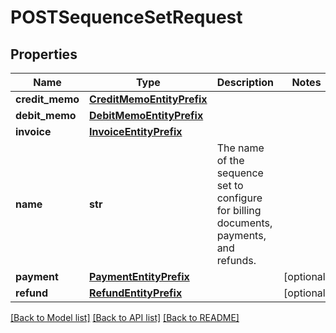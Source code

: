 # POSTSequenceSetRequest


## Properties
Name | Type | Description | Notes
------------ | ------------- | ------------- | -------------
**credit_memo** | [**CreditMemoEntityPrefix**](CreditMemoEntityPrefix.md) |  | 
**debit_memo** | [**DebitMemoEntityPrefix**](DebitMemoEntityPrefix.md) |  | 
**invoice** | [**InvoiceEntityPrefix**](InvoiceEntityPrefix.md) |  | 
**name** | **str** | The name of the sequence set to configure for billing documents, payments, and refunds.  | 
**payment** | [**PaymentEntityPrefix**](PaymentEntityPrefix.md) |  | [optional] 
**refund** | [**RefundEntityPrefix**](RefundEntityPrefix.md) |  | [optional] 

[[Back to Model list]](../README.md#documentation-for-models) [[Back to API list]](../README.md#documentation-for-api-endpoints) [[Back to README]](../README.md)



